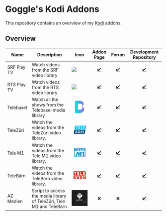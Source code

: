 # Goggle's Kodi Addons
This repository contains an overview of my [Kodi](https://kodi.tv) addons.

## Overview
Name | Description | Icon | Addon Page | Forum | Development Repository
---- | ----------- | ---- | :--------: | :---: | :--------------------:
SRF Play TV | Watch videos from the SRF video library | <img src="https://github.com/goggle/plugin.video.srfplaytv/raw/master/resources/icon.png" width="256"> | [:heavy_check_mark:](https://kodi.tv/addon/plugins-video-add-ons/srf-play-tv) | [:heavy_check_mark:](https://forum.kodi.tv/showthread.php?tid=331129) | [:heavy_check_mark:](https://github.com/goggle/plugin.video.srfplaytv)
RTS Play TV | Watch videos from the RTS video library | <img src="https://raw.githubusercontent.com/goggle/plugin.video.rtsplaytv/master/resources/icon.png" width="256"> | [:heavy_check_mark:](https://kodi.tv/addon/plugins-video-add-ons/rts-play-tv) | [:heavy_check_mark:](https://forum.kodi.tv/showthread.php?tid=336266) | [:heavy_check_mark:](https://github.com/goggle/plugin.video.rtsplaytv)
Telebasel | Watch all the shows from the Telebasel media library | <img src="https://raw.githubusercontent.com/goggle/plugin.video.telebasel/master/resources/icon.png" width="256"> | [:heavy_check_mark:](https://kodi.tv/addon/plugins-video-add-ons/telebasel) | [:heavy_check_mark:](https://forum.kodi.tv/showthread.php?tid=336689) | [:heavy_check_mark:](https://github.com/goggle/plugin.video.telebasel)
TeleZüri | Watch the videos from the TeleZüri video library. | <img src="https://raw.githubusercontent.com/goggle/plugin.video.telezueri/master/resources/icon.png" width="256"> | [:heavy_check_mark:](https://kodi.tv/addon/plugins-video-add-ons/telez%C3%BCri) | [:heavy_check_mark:](https://forum.kodi.tv/showthread.php?tid=336986) | [:heavy_check_mark:](https://github.com/goggle/plugin.video.telezueri)
Tele M1 | Watch the videos from the Tele M1 video library. | <img src="https://raw.githubusercontent.com/goggle/plugin.video.telem1/master/resources/icon.png" width="256"> | [:heavy_check_mark:](https://kodi.tv/addon/plugins-video-add-ons/tele-m1) | [:heavy_check_mark:](https://forum.kodi.tv/showthread.php?tid=336986) | [:heavy_check_mark:](https://github.com/goggle/plugin.video.telem1)
TeleBärn | Watch the videos from the TeleBärn video library. | <img src="https://raw.githubusercontent.com/goggle/plugin.video.telebaern/master/resources/icon.png" width="256"> | [:heavy_check_mark:](https://kodi.tv/addon/plugins-video-add-ons/teleb%C3%A4rn) | [:heavy_check_mark:](https://forum.kodi.tv/showthread.php?tid=336986) | [:heavy_check_mark:](https://github.com/goggle/plugin.video.telebaern)
AZ Medien | Script to access the media library of TeleZüri, Tele M1 and TeleBärn | <img src="https://raw.githubusercontent.com/goggle/script.module.azmedien/master/resources/icon.png" width="256"> | :x: | :x: | [:heavy_check_mark:](https://github.com/goggle/script.module.azmedien)
